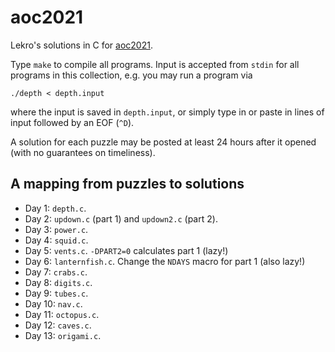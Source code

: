 # aoc2021

Lekro's solutions in C for [aoc2021](https://adventofcode.com/).

Type `make` to compile all programs. Input is accepted from `stdin` for all
programs in this collection, e.g. you may run a program via

```
./depth < depth.input
```

where the input is saved in `depth.input`, or simply type in or paste in
lines of input followed by an EOF (`^D`).

A solution for each puzzle may be posted at least 24 hours after it
opened (with no guarantees on timeliness).

## A mapping from puzzles to solutions

- Day 1: `depth.c`.
- Day 2: `updown.c` (part 1) and `updown2.c` (part 2).
- Day 3: `power.c`.
- Day 4: `squid.c`.
- Day 5: `vents.c`. `-DPART2=0` calculates part 1 (lazy!)
- Day 6: `lanternfish.c`. Change the `NDAYS` macro for part 1 (also lazy!)
- Day 7: `crabs.c`.
- Day 8: `digits.c`.
- Day 9: `tubes.c`.
- Day 10: `nav.c`.
- Day 11: `octopus.c`.
- Day 12: `caves.c`.
- Day 13: `origami.c`.
